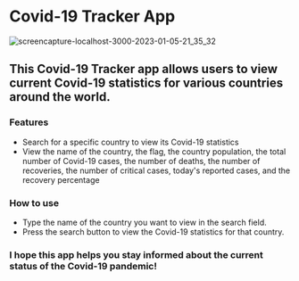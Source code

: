 # Covid-19 Tracker App

![screencapture-localhost-3000-2023-01-05-21_35_32](https://user-images.githubusercontent.com/77921037/211094022-f9466bec-0dd3-47cc-aaeb-0e1e620c0549.png)

## This Covid-19 Tracker app allows users to view current Covid-19 statistics for various countries around the world.

### Features
* Search for a specific country to view its Covid-19 statistics
* View the name of the country, the flag, the country population, the total number of Covid-19 cases, the number of deaths, the number of recoveries, the number of critical cases, today's reported cases, and the recovery percentage

### How to use
* Type the name of the country you want to view in the search field.
* Press the search button to view the Covid-19 statistics for that country.


### I hope this app helps you stay informed about the current status of the Covid-19 pandemic!

